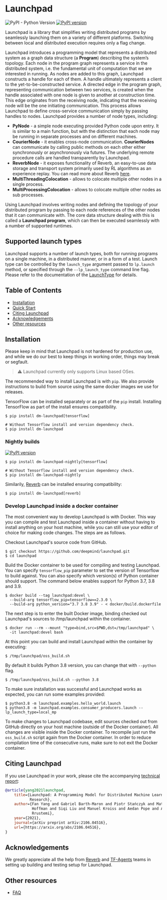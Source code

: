 # Launchpad
![PyPI - Python Version](https://img.shields.io/pypi/pyversions/dm-launchpad)
[![PyPI version](https://badge.fury.io/py/dm-launchpad.svg)](https://badge.fury.io/py/dm-launchpad)

Launchpad is a library that simplifies writing distributed programs by
seamlessly launching them on a variety of different platforms. Switching between
local and distributed execution requires only a flag change.

Launchpad introduces a programming model that represents a distributed system
as a graph data structure (a **Program**) describing the system’s topology.
Each node in the program graph represents a service in the distributed system,
i.e. the fundamental unit of computation that we are interested in running.
As nodes are added to this graph, Launchpad constructs a handle for each of them.
A handle ultimately represents a client to the yet-to-be-constructed service.
A directed edge in the program graph, representing communication between
two services, is created when the handle associated with one node is given
to another at construction time. This edge originates from the receiving node,
indicating that the receiving node will be the one initiating communication.
This process allows Launchpad to define cross-service communication simply
by passing handles to nodes. Launchpad provides a number of node types,
including:

*   **PyNode** - a simple node executing provided Python code upon entry.
    It is similar to a main function, but with the distinction that
    each node may be running in separate processes and on different machines.
*   **CourierNode** - it enables cross-node communication. **CourierNodes** can
    communicate by calling public methods on each other either synchronously
    or asynchronously via futures. The underlying remote procedure calls
    are handled transparently by Launchpad.
*   **ReverbNode** - it exposes functionality of Reverb, an easy-to-use data
    storage and transport system primarily used by RL algorithms as
    an experience replay. You can read more about Reverb
    [here](https://github.com/deepmind/reverb).
*   **MultiThreadingColocation** - allows to colocate multiple other nodes in
    a single process.
*   **MultiProcessingColocation** - allows to colocate multiple other nodes as
    sub processes.

Using Launchpad involves writing nodes and defining the topology of your
distributed program by passing to each node references of the other nodes that
it can communicate with. The core data structure dealing with this is called a
**Launchpad program**, which can then be executed seamlessly with a number of
supported runtimes.

## Supported launch types
Launchpad supports a number of launch types, both for running programs on
a single machine, in a distributed manner, or in a form of a test. Launch type
can be controlled by the `launch_type` argument passed to `lp.launch` method,
or specified through the `--lp_launch_type` command line flag.
Please refer to the documentation of the [LaunchType](<https://github.com/deepmind/launchpad/search?q='class LaunchType'>)
for details.

## Table of Contents

-   [Installation](#installation)
-   [Quick Start](docs/get_started.md)
-   [Citing Launchpad](#citing-Launchpad)
-   [Acknowledgements](#acknowledgements)
-   [Other resources](#other-resources)

## Installation

Please keep in mind that Launchpad is not hardened for production use, and while we
do our best to keep things in working order, things may break or segfault.

> :warning: Launchpad currently only supports Linux based OSes.

The recommended way to install Launchpad is with `pip`. We also provide
instructions to build from source using the same docker images we use for
releases.

TensorFlow can be installed separately or as part of the `pip` install.
Installing TensorFlow as part of the install ensures compatibility.

```shell
$ pip install dm-launchpad[tensorflow]

# Without Tensorflow install and version dependency check.
$ pip install dm-launchpad
```

### Nightly builds

[![PyPI version](https://badge.fury.io/py/dm-launchpad-nightly.svg)](https://badge.fury.io/py/dm-launchpad-nightly)

```shell
$ pip install dm-launchpad-nightly[tensorflow]

# Without Tensorflow install and version dependency check.
$ pip install dm-launchpad-nightly
```

Similarily, [Reverb](https://github.com/deepmind/reverb) can be installed
ensuring compatibility:

```shell
$ pip install dm-launchpad[reverb]
```

### Develop Launchpad inside a docker container

The most convenient way to develop Launchpad is with Docker.
This way you can compile and test Launchpad inside a container without
having to install anything on your host machine, while you can still
use your editor of choice for making code changes.
The steps are as follows.

Checkout Launchpad's source code from GitHub.
```
$ git checkout https://github.com/deepmind/launchpad.git
$ cd launchpad
```

Build the Docker container to be used for compiling and testing Launchpad.
You can specify `tensorflow_pip` parameter to set the version
of Tensorflow to build against. You can also specify which version(s) of Python
container should support. The command below enables support for Python
3.7, 3.8 and 3.9.
```
$ docker build --tag launchpad:devel \
  --build-arg tensorflow_pip=tensorflow==2.3.0 \
  --build-arg python_version="3.7 3.8 3.9" - < docker/build.dockerfile
```

The next step is to enter the built Docker image, binding checked out
Launchpad's sources to /tmp/launchpad within the container.
```
$ docker run --rm --mount "type=bind,src=$PWD,dst=/tmp/launchpad" \
  -it launchpad:devel bash
```

At this point you can build and install Launchpad within the container by
executing:
```
$ /tmp/launchpad/oss_build.sh
```

By default it builds Python 3.8 version, you can change that with `--python`
flag.
```
$ /tmp/launchpad/oss_build.sh --python 3.8
```

To make sure installation was successful and Launchpad works as expected, you
can run some examples provided:
```
$ python3.8 -m launchpad.examples.hello_world.launch
$ python3.8 -m launchpad.examples.consumer_producers.launch --lp_launch_type=local_mp
```

To make changes to Launchpad codebase, edit sources checked out from GitHub
directly on your host machine (outside of the Docker container). All changes are
visible inside the Docker container. To recompile just run the `oss_build.sh`
script again from the Docker container. In order to reduce compilation time of
the consecutive runs, make sure to not exit the Docker container.


## Citing Launchpad

If you use Launchpad in your work, please cite the accompanying
[technical report](https://arxiv.org/pdf/2106.04516):

```bibtex
@article{yang2021launchpad,
    title={Launchpad: A Programming Model for Distributed Machine Learning
           Research},
    author={Fan Yang and Gabriel Barth-Maron and Piotr Stańczyk and Matthew
            Hoffman and Siqi Liu and Manuel Kroiss and Aedan Pope and Alban
            Rrustemi},
    year={2021},
    journal={arXiv preprint arXiv:2106.04516},
    url={https://arxiv.org/abs/2106.04516},
}
```

## Acknowledgements

We greatly appreciate all the help from [Reverb](https://github.com/deepmind/reverb)
and [TF-Agents](https://github.com/tensorflow/agents) teams in setting
up building and testing setup for Launchpad.

## Other resources

*   [FAQ](docs/faq.md)
